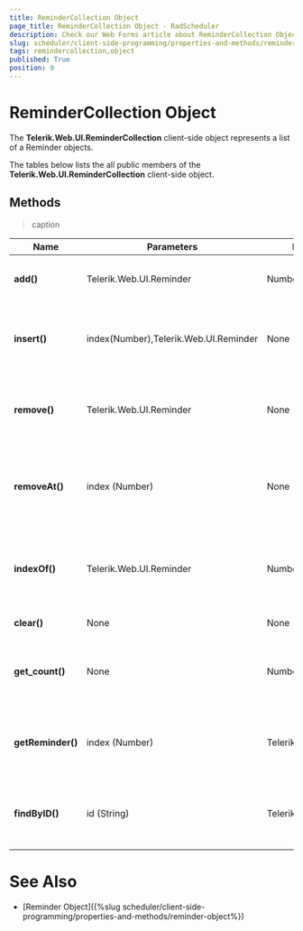 ```yaml
---
title: ReminderCollection Object
page_title: ReminderCollection Object - RadScheduler
description: Check our Web Forms article about ReminderCollection Object.
slug: scheduler/client-side-programming/properties-and-methods/remindercollection-object
tags: remindercollection,object
published: True
position: 9
---
```


# ReminderCollection Object



The **Telerik.Web.UI.ReminderCollection** client-side object represents a list of a Reminder objects.

The tables below lists the all public members of the **Telerik.Web.UI.ReminderCollection** client-side object.

## Methods


>caption  

| Name | Parameters | Return Type | Description |
| ------ | ------ | ------ | ------ |
| **add()** |Telerik.Web.UI.Reminder|Number|Adds the Reminder to the collection.|
| **insert()** |index(Number),Telerik.Web.UI.Reminder|None|Inserts the Reminder at the specified index in the collection.|
| **remove()** |Telerik.Web.UI.Reminder|None|Removes the specified Reminder from the collection|
| **removeAt()** |index (Number)|None|Removes the Reminder at the specified index in the collection.|
| **indexOf()** |Telerik.Web.UI.Reminder|Number|Returns the index of the Reminder in the collection, -1 if not found|
| **clear()** |None|None|Clears the collection|
| **get_count()** |None|Number|Gets the total number of Reminders in the collection|
| **getReminder()** |index (Number)|Telerik.Web.UI.Reminder|Returns the reminder at the specified index in the collection|
| **findByID()** |id (String)|Telerik.Web.UI.Reminder|Returns the reminder with the specified ID, null if not found|

# See Also

 * [Reminder Object]({%slug scheduler/client-side-programming/properties-and-methods/reminder-object%})
